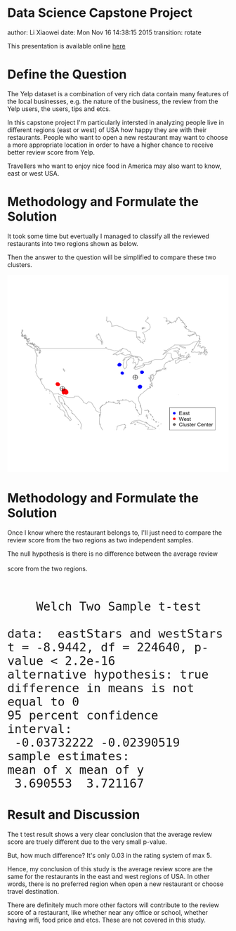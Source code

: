 Data Science Capstone Project
===
author: Li Xiaowei
date: Mon Nov 16 14:38:15 2015
transition: rotate

This presentation is available online [here](http://rpubs.com/lxwvictor/Chapter10Project)

Define the Question
===
The Yelp dataset is a combination of very rich data contain many features of the local businesses, e.g. the nature of the business, the review from the Yelp users, the users, tips and etcs.

In this capstone project I'm particularly intersted in analyzing people live in different regions (east or west) of USA how happy they are with their restaurants. People who want to open a new restaurant may want to choose a more appropriate location in order to have a higher chance to receive better review score from Yelp.

Travellers who want to enjoy nice food in America may also want to know, east or west USA.

Methodology and Formulate the Solution
===
It took some time but evertually I managed to classify all the reviewed restaurants into two regions shown as below.

Then the answer to the question will be simplified to compare these two clusters.

<img src="Chapter10Project-figure/unnamed-chunk-1-1.png" title="plot of chunk unnamed-chunk-1" alt="plot of chunk unnamed-chunk-1" width="800px" height="450px" />

Methodology and Formulate the Solution
===
Once I know where the restaurant belongs to, I'll just need to compare the review score from the two regions as two independent samples.

The null hypothesis is there is no difference between the average review score from the two regions.
<font size=6>

```

	Welch Two Sample t-test

data:  eastStars and westStars
t = -8.9442, df = 224640, p-value < 2.2e-16
alternative hypothesis: true difference in means is not equal to 0
95 percent confidence interval:
 -0.03732222 -0.02390519
sample estimates:
mean of x mean of y 
 3.690553  3.721167 
```
</font>

Result and Discussion
===
The t test result shows a very clear conclusion that the average review score are truely different due to the very small p-value.

But, how much difference? It's only 0.03 in the rating system of max 5.

Hence, my conclusion of this study is the average review score are the same for the restaurants in the east and west regions of USA. In other words, there is no preferred region when open a new restaurant or choose travel destination.

There are definitely much more other factors will contribute to the review score of a restaurant, like whether near any office or school, whether having wifi, food price and etcs. These are not covered in this study.
